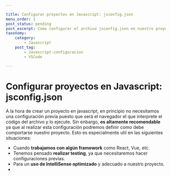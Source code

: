 ```yaml
---

title: Configurar proyectos en Javascript: jsconfig.json
menu_order: 1
post_status: pending
post_excerpt: Como configurar el archivo jsconfig.json en nuestro proyecto.
taxonomy:
    category:
        - Javascript
    post_tag:
        - Javascript-configuracion
        - VSCode

---
```



# Configurar proyectos en Javascript: jsconfig.json

A la hora de crear un proyecto en javascript, en principio no necesitamos una configuración previa puesto que será el navegador el que interprete el código del archivo y lo ejecute. Sin enbargo, __es altamente recomendable__ ya que al realizar esta configuración podremos definir como debe comportarse nuestro proyecto. Esto es especialmente util en las siguientes situaciones:

- Cuando __trabajamos con algún framework__ como React, Vue, etc.
- Tenemos pensado __realizar testing__, ya que necesitaremos hacer configuraciones previas.
- Para un __uso de IntelliSense optimizado__ y adecuado a nuestro proyecto.
- 
